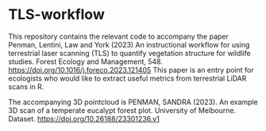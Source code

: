 # TLS-workflow
This repository contains the relevant code to accompany the paper Penman, Lentini, Law and York (2023) An instructional workflow for using terrestrial laser scanning (TLS) to quantify vegetation structure for wildlife studies. Forest Ecology and Management, 548. https://doi.org/10.1016/j.foreco.2023.121405
This paper is an entry point for ecologists who would like to extract useful metrics from terrestrial LiDAR scans in R.

The accompanying 3D pointcloud is PENMAN, SANDRA (2023). An example 3D scan of a temperate eucalypt forest plot. University of Melbourne. Dataset. https://doi.org/10.26188/23301236.v1 
